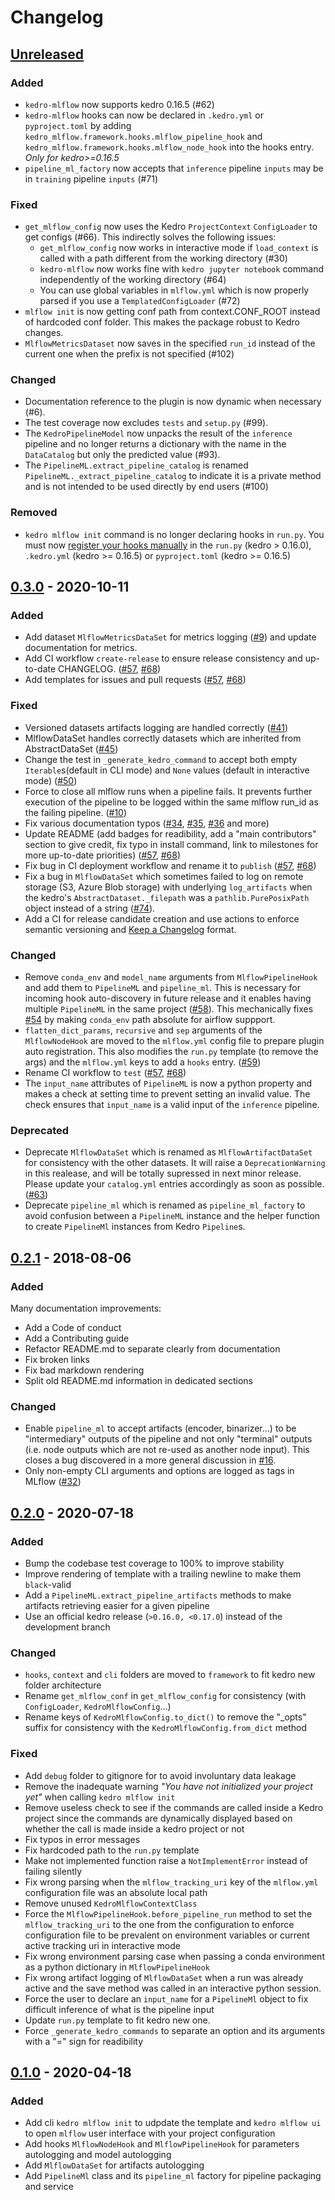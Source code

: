 # Changelog

## [Unreleased]

### Added

- `kedro-mlflow` now supports kedro 0.16.5 (#62)
- `kedro-mlflow` hooks can now be declared in `.kedro.yml` or `pyproject.toml` by adding `kedro_mlflow.framework.hooks.mlflow_pipeline_hook` and `kedro_mlflow.framework.hooks.mlflow_node_hook` into the hooks entry. _Only for kedro>=0.16.5_
- `pipeline_ml_factory` now accepts that `inference` pipeline `inputs` may be in `training` pipeline `inputs` (#71)

### Fixed

- `get_mlflow_config` now uses the Kedro `ProjectContext` `ConfigLoader` to get configs (#66). This indirectly solves the following issues:
  - `get_mlflow_config` now works in interactive mode if `load_context` is called  with a path different from the working directory (#30)
  - `kedro-mlflow` now works fine with `kedro jupyter notebook` command independently of the working directory (#64)
  - You can use global variables in `mlflow.yml` which is now properly parsed if you use a `TemplatedConfigLoader`  (#72)
- `mlflow init` is now getting conf path from context.CONF_ROOT instead of hardcoded conf folder. This makes the package robust to Kedro changes.
- `MlflowMetricsDataset` now saves in the specified `run_id` instead of the current one when the prefix is not specified (#102)

### Changed

- Documentation reference to the plugin is now dynamic when necessary (#6).
- The test coverage now excludes `tests` and `setup.py` (#99).
- The `KedroPipelineModel` now unpacks the result of the `inference` pipeline and no longer returns a dictionary with the name in the `DataCatalog` but only the predicted value (#93).
- The `PipelineML.extract_pipeline_catalog` is renamed `PipelineML._extract_pipeline_catalog` to indicate it is a private method and is not intended to be used directly by end users (#100)

### Removed

- `kedro mlflow init` command is no longer declaring hooks in `run.py`. You must now [register your hooks manually](docs/source/03_tutorial/02_setup.md#declaring-kedro-mlflow-hooks) in the ``run.py`` (kedro > 0.16.0), ``.kedro.yml`` (kedro >= 0.16.5) or ``pyproject.toml`` (kedro >= 0.16.5)

## [0.3.0] - 2020-10-11

### Added

- Add dataset `MlflowMetricsDataSet` for metrics logging ([#9](https://github.com/Galileo-Galilei/kedro-mlflow/issues/9)) and update documentation for metrics.
- Add CI workflow `create-release` to ensure release consistency and up-to-date CHANGELOG. ([#57](https://github.com/Galileo-Galilei/kedro-mlflow/issues/57), [#68](https://github.com/Galileo-Galilei/kedro-mlflow/pull/68))
- Add templates for issues and pull requests ([#57](https://github.com/Galileo-Galilei/kedro-mlflow/issues/57), [#68](https://github.com/Galileo-Galilei/kedro-mlflow/pull/68))

### Fixed

- Versioned datasets artifacts logging are handled correctly ([#41](https://github.com/Galileo-Galilei/kedro-mlflow/issues/41))
- MlflowDataSet handles correctly datasets which are inherited from AbstractDataSet ([#45](https://github.com/Galileo-Galilei/kedro-mlflow/issues/45))
- Change the test in `_generate_kedro_command` to accept both empty `Iterable`s(default in CLI mode) and `None` values (default in interactive mode) ([#50](https://github.com/Galileo-Galilei/kedro-mlflow/issues/50))
- Force to close all mlflow runs when a pipeline fails. It prevents further execution of the pipeline to be logged within the same mlflow run_id as the failing pipeline. ([#10](https://github.com/Galileo-Galilei/kedro-mlflow/issues/10))
- Fix various documentation typos ([#34](https://github.com/Galileo-Galilei/kedro-mlflow/pull/34), [#35](https://github.com/Galileo-Galilei/kedro-mlflow/pull/35), [#36](https://github.com/Galileo-Galilei/kedro-mlflow/pull/36) and more)
- Update README (add badges for readibility, add a "main contributors" section to give credit, fix typo in install command, link to milestones for more up-to-date priorities) ([#57](https://github.com/Galileo-Galilei/kedro-mlflow/issues/57), [#68](https://github.com/Galileo-Galilei/kedro-mlflow/pull/68))
- Fix bug in CI deployment workflow and rename it to `publish` ([#57](https://github.com/Galileo-Galilei/kedro-mlflow/issues/57), [#68](https://github.com/Galileo-Galilei/kedro-mlflow/pull/68))
- Fix a bug in `MlflowDataSet` which sometimes failed to log on remote storage (S3, Azure Blob storage) with underlying `log_artifacts` when the kedro's `AbstractDataset._filepath` was a `pathlib.PurePosixPath` object instead of a string ([#74](https://github.com/Galileo-Galilei/kedro-mlflow/issues/74)).
- Add a CI for release candidate creation and use actions to enforce semantic versioning and [Keep a Changelog](https://keepachangelog.com/en/1.0.0/) format.

### Changed

- Remove `conda_env` and `model_name` arguments from `MlflowPipelineHook` and add them to `PipelineML` and `pipeline_ml`. This is necessary for incoming hook auto-discovery in future release and it enables having multiple `PipelineML` in the same project ([#58](https://github.com/Galileo-Galilei/kedro-mlflow/pull/58)). This mechanically fixes [#54](https://github.com/Galileo-Galilei/kedro-mlflow/issues/54) by making `conda_env` path absolute for airflow suppport.
- `flatten_dict_params`, `recursive` and `sep` arguments of the `MlflowNodeHook` are moved to the `mlflow.yml` config file to prepare plugin auto registration. This also modifies the `run.py` template (to remove the args) and the `mlflow.yml` keys to add a `hooks` entry. ([#59](https://github.com/Galileo-Galilei/kedro-mlflow/pull/59))
- Rename CI workflow to `test` ([#57](https://github.com/Galileo-Galilei/kedro-mlflow/issues/57), [#68](https://github.com/Galileo-Galilei/kedro-mlflow/pull/68))
- The `input_name` attributes of `PipelineML` is now a python property and makes a check at setting time to prevent setting an invalid value. The check ensures that `input_name` is a valid input of the `inference` pipeline.

### Deprecated

- Deprecate `MlflowDataSet` which is renamed as `MlflowArtifactDataSet` for consistency with the other datasets. It will raise a `DeprecationWarning` in this realease, and will be totally supressed in next minor release. Please update your `catalog.yml` entries accordingly as soon as possible. ([#63](https://github.com/Galileo-Galilei/kedro-mlflow/issues/63))
- Deprecate `pipeline_ml` which is renamed as `pipeline_ml_factory` to avoid confusion between a `PipelineML` instance and the helper function to create `PipelineMl` instances from Kedro `Pipeline`s.

## [0.2.1] - 2018-08-06

### Added

Many documentation improvements:

- Add a Code of conduct
- Add a Contributing guide
- Refactor README.md to separate clearly from documentation
- Fix broken links
- Fix bad markdown rendering
- Split old README.md information in dedicated sections

### Changed

- Enable `pipeline_ml` to accept artifacts (encoder, binarizer...) to be "intermediary" outputs of the pipeline and not only "terminal" outputs (i.e. node outputs which are not re-used as another node input). This closes a bug discovered in a more general discussion in [#16](https://github.com/Galileo-Galilei/kedro-mlflow/issues/16).
- Only non-empty CLI arguments and options are logged as tags in MLflow ([#32](https://github.com/Galileo-Galilei/kedro-mlflow/issues/16))

## [0.2.0] - 2020-07-18

### Added

- Bump the codebase test coverage to 100% to improve stability
- Improve rendering of template with a trailing newline to make them  `black`-valid
- Add a `PipelineML.extract_pipeline_artifacts` methods to make artifacts retrieving easier for a given pipeline
- Use an official kedro release (`>0.16.0, <0.17.0`) instead of the development branch

### Changed

- `hooks`, `context` and `cli` folders are moved to `framework` to fit kedro new folder architecture
- Rename `get_mlflow_conf` in `get_mlflow_config` for consistency (with `ConfigLoader`, `KedroMlflowConfig`...)
- Rename keys of `KedroMlflowConfig.to_dict()` to remove the "\_opts" suffix for consistency with the `KedroMlflowConfig.from_dict` method

### Fixed

- Add `debug` folder to gitignore for to avoid involuntary data leakage
- Remove the inadequate warning _"You have not initialized your project yet"_ when calling `kedro mlflow init`
- Remove useless check to see if the commands are called inside a Kedro project since the commands are dynamically displayed based on whether the call is made inside a kedro project or not
- Fix typos in error messages
- Fix hardcoded path to the `run.py` template
- Make not implemented function raise a `NotImplementError` instead of failing silently
- Fix wrong parsing when the `mlflow_tracking_uri` key of the `mlflow.yml` configuration file was an absolute local path
- Remove unused `KedroMlflowContextClass`
- Force the `MlflowPipelineHook.before_pipeline_run` method to set the `mlflow_tracking_uri` to the one from the configuration to enforce configuration file to be prevalent on environment variables or current active tracking uri in interactive mode
- Fix wrong environment parsing case when passing a conda environment as a python dictionary in `MlflowPipelineHook`
- Fix wrong artifact logging of `MlflowDataSet` when a run was already active and the save method was called in an interactive python session.
- Force the user to declare an `input_name` for a `PipelineMl` object to fix difficult inference of what is the pipeline input
- Update `run.py` template to fit kedro new one.
- Force `_generate_kedro_commands` to separate an option and its arguments with a "=" sign for readibility

## [0.1.0] - 2020-04-18

### Added

- Add cli `kedro mlflow init` to udpdate the template and `kedro mlflow ui` to open `mlflow` user interface with your project configuration
- Add hooks `MlflowNodeHook` and `MlflowPipelineHook` for parameters autologging and model autologging
- Add `MlflowDataSet` for artifacts autologging
- Add `PipelineMl` class and its `pipeline_ml` factory for pipeline packaging and service

[unreleased]: https://github.com/Galileo-Galilei/kedro-mlflow/compare/0.2.1...HEAD

[0.2.1]: https://github.com/Galileo-Galilei/kedro-mlflow/compare/0.2.0...0.2.1

[0.2.0]: https://github.com/Galileo-Galilei/kedro-mlflow/compare/0.1.0...0.2.0

[0.1.0]: https://github.com/Galileo-Galilei/kedro-mlflow/releases/tag/0.1.0

[Unreleased]: https://github.com/Galileo-Galilei/kedro-mlflow/compare/0.3.0...HEAD

[0.3.0]: https://github.com/Galileo-Galilei/kedro-mlflow/compare/0.2.1...0.3.0

